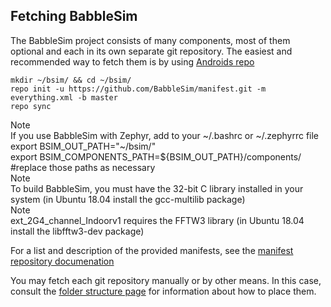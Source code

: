 ## Fetching BabbleSim

The BabbleSim project consists of many components, most of them optional
and each in its own separate git repository.
The easiest and recommended way to fetch them is by using
[Androids repo](https://source.android.com/setup/build/downloading#installing-repo)

```
mkdir ~/bsim/ && cd ~/bsim/
repo init -u https://github.com/BabbleSim/manifest.git -m everything.xml -b master
repo sync
```

<div class="note-container">
<div class="note-title">Note</div>
<div class="note">If you use BabbleSim with Zephyr, add to your
<span class="monospaced-font">~/.bashrc</span> or
<span class="monospaced-font">~/.zephyrrc</span> file<br>
<span class="monospaced-font">
export BSIM_OUT_PATH="~/bsim/"<br>
export BSIM_COMPONENTS_PATH=${BSIM_OUT_PATH}/components/<br>
#replace those paths as necessary
</span>
</div>
</div>

<div class="note-container">
<div class="note-title">Note</div>
<div class="note">To build BabbleSim, you must have the 32-bit C library
installed in your system (in Ubuntu 18.04 install the
<span class="monospaced-font">gcc-multilib</span> package)</div>
</div>

<div class="note-container">
<div class="note-title">Note</div>
<div class="note"><span class="monospaced-font">ext_2G4_channel_Indoorv1 </span>
requires the FFTW3 library
(in Ubuntu 18.04 install the
<span class="monospaced-font">libfftw3-dev</span> package)</div>
</div>

For a list and description of the provided manifests, see the
[manifest repository documenation](https://github.com/BabbleSim/manifest)

You may fetch each git repository manually or by other means.
In this case, consult the [folder structure page](folder_structure_and_env.md)
for information about how to place them.
